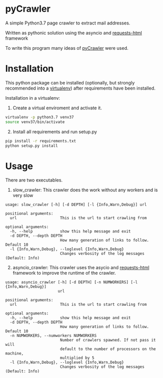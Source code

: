 # pyCrawler
A simple Python3.7 page crawler to extract mail addresses.

Written as pythonic solution using the asyncio and
<a href="https://github.com/psf/requests-html">requests-html</a> framework

To write this program many ideas of <a href="https://github.com/gandie/pyCrawler">pyCrawler</a>
were used.

# Installation
This python package can be installed (optionally, but strongly recommended into a <a href="http://docs.python-guide.org/en/latest/dev/virtualenvs/#lower-level-virtualenv">virtualenv</a>)
after requirements have been installed.

Installation in a virtualenv:
1. Create a virtual enviroment and activate it.
```bash
virtualenv -p python3.7 venv37
source venv37/bin/activate
```
2. Install all requirements and run setup.py
```bash
pip install -r requirements.txt
python setup.py install
```

# Usage
There are two executables.
1. slow_crawler:
This crawler does the work without any workers and is very slow
```
usage: slow_crawler [-h] [-d DEPTH] [-l {Info,Warn,Debug}] url

positional arguments:
  url                   This is the url to start crawling from

optional arguments:
  -h, --help            show this help message and exit
  -d DEPTH, --depth DEPTH
                        How many generation of links to follow. Default 10
  -l {Info,Warn,Debug}, --loglevel {Info,Warn,Debug}
                        Changes verbosity of the log messages (Default: Info)

```
2. asyncio_crawler:
This crawler uses the asycio and <a href="https://github.com/psf/requests-html">requests-html</a>
framework to improve the runtime of the crawler.
```
usage: asyncio_crawler [-h] [-d DEPTH] [-n NUMWORKERS] [-l {Info,Warn,Debug}]
                       url

positional arguments:
  url                   This is the url to start crawling from

optional arguments:
  -h, --help            show this help message and exit
  -d DEPTH, --depth DEPTH
                        How many generation of links to follow. Default 10
  -n NUMWORKERS, --numworkers NUMWORKERS
                        Number of crawlers spawned. If not pass it will
                        default to the number of processors on the machine,
                        multiplied by 5
  -l {Info,Warn,Debug}, --loglevel {Info,Warn,Debug}
                        Changes verbosity of the log messages (Default: Info)


```
